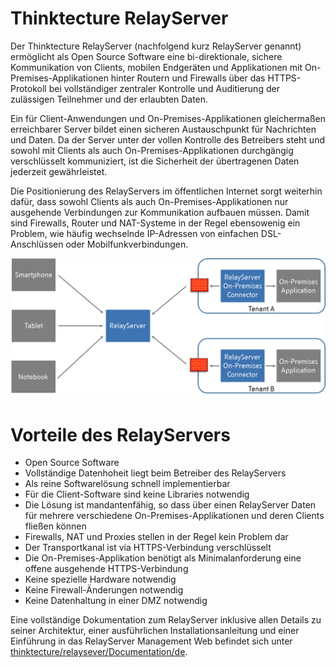 # Thinktecture RelayServer

Der Thinktecture RelayServer (nachfolgend kurz RelayServer genannt) ermöglicht als Open Source Software eine bi-direktionale, sichere Kommunikation von Clients, mobilen Endgeräten und Applikationen mit On-Premises-Applikationen hinter Routern und Firewalls über das HTTPS-Protokoll bei vollständiger zentraler Kontrolle und Auditierung der zulässigen Teilnehmer und der erlaubten Daten.

Ein für Client-Anwendungen und On-Premises-Applikationen gleichermaßen erreichbarer Server bildet einen sicheren Austauschpunkt für Nachrichten und Daten. Da der Server unter der vollen Kontrolle des Betreibers steht und sowohl mit Clients als auch On-Premises-Applikationen durchgängig verschlüsselt kommuniziert, ist die Sicherheit der übertragenen Daten jederzeit gewährleistet.

Die Positionierung des RelayServers im öffentlichen Internet sorgt weiterhin dafür, dass sowohl Clients als auch On-Premises-Applikationen nur ausgehende Verbindungen zur Kommunikation aufbauen müssen. Damit sind Firewalls, Router und NAT-Systeme in der Regel ebensowenig ein Problem, wie häufig wechselnde IP-Adressen von einfachen DSL-Anschlüssen oder Mobilfunkverbindungen.

![2-architektur-ueberblick.png](./Documentation/de/assets/2-architektur-ueberblick.png)

# Vorteile des RelayServers

- Open Source Software
- Vollständige Datenhoheit liegt beim Betreiber des RelayServers
- Als reine Softwarelösung schnell implementierbar
- Für die Client-Software sind keine Libraries notwendig
- Die Lösung ist mandantenfähig, so dass über einen RelayServer Daten für mehrere verschiedene On-Premises-Applikationen und deren Clients fließen können
- Firewalls, NAT und Proxies stellen in der Regel kein Problem dar
- Der Transportkanal ist via HTTPS-Verbindung verschlüsselt
- Die On-Premises-Applikation benötigt als Minimalanforderung eine offene ausgehende HTTPS-Verbindung
- Keine spezielle Hardware notwendig
- Keine Firewall-Änderungen notwendig
- Keine Datenhaltung in einer DMZ notwendig

Eine vollständige Dokumentation zum RelayServer inklusive allen Details zu seiner Architektur, einer ausführlichen Installationsanleitung und einer Einführung in das RelayServer Management Web befindet sich unter [thinktecture/relaysever/Documentation/de](./Documentation/de/relayserver.md).
